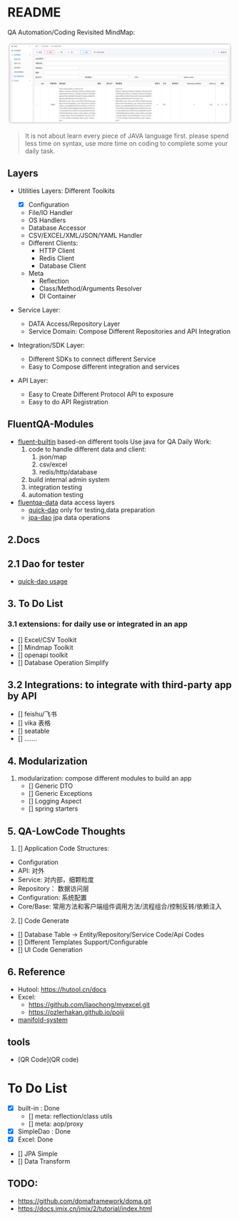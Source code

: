 # README

QA Automation/Coding Revisited MindMap:

![img](img.png)

> It is not about learn every piece of JAVA language first.
please spend less time on syntax, use more time on coding to
complete some your daily task.

## Layers

- Utilities Layers: Different Toolkits
    - [X] Configuration
    - File/IO Handler
    - OS Handlers
    - Database Accessor
    - CSV/EXCEL/XML/JSON/YAML Handler
    - Different Clients:
        - HTTP Client
        - Redis Client
        - Database Client
    - Meta
        - Reflection
        - Class/Method/Arguments Resolver
        - DI Container

- Service Layer:
    - DATA Access/Repository Layer
    - Service Domain: Compose Different Repositories and API Integration
- Integration/SDK Layer:
    - Different SDKs to connect different Service
    - Easy to Compose different integration and services
- API Layer:
    - Easy to Create Different Protocol API to exposure
    - Easy to do API Registration

## FluentQA-Modules

- [fluent-builtin](./fluentqa-builtin) based-on different tools
  Use java for  QA Daily Work:
    1. code to handle  different data and client:
        1. json/map
        2. csv/excel
        3. redis/http/database
    2. build internal admin system
    3. integration testing
    4. automation testing
- [fluentqa-data](./fluentqa-modules/fluentqa-data) data access layers
    - [quick-dao](./fluentqa-modules/fluentqa-data/fluent-quickdao) only for testing,data preparation
    - [jpa-dao](./fluentqa-modules/fluentqa-data/fluent-jpa-data) jpa data operations

## 2.Docs
## 2.1 Dao for tester
- [quick-dao usage](docs/qa-java-toolkits/data/quick-dao.md)

## 3. To Do List
### 3.1 extensions: for daily use or integrated in an app
- [] Excel/CSV Toolkit
- [] Mindmap Toolkit
- [] openapi toolkit
- [] Database Operation Simplify

## 3.2 Integrations: to integrate with third-party app by API
- [] feishu/飞书
- [] vika 表格
- [] seatable
- [] .......

## 4. Modularization

1. modularization: compose different modules to build an app
    - [] Generic DTO
    - [] Generic Exceptions
    - [] Logging Aspect
    - [] spring starters

##  5. QA-LowCode Thoughts

1. [] Application Code Structures:
- Configuration
- API: 对外
- Service: 对内部，细颗粒度
- Repository： 数据访问层
- Configuration: 系统配置
- Core/Base: 常用方法和客户端组件调用方法/流程组合/控制反转/依赖注入
2. [] Code Generate
- [] Database Table  -> Entity/Repository/Service Code/Api Codes
- [] Different Templates Support/Configurable
- [] UI Code Generation

## 6. Reference
- Hutool: https://hutool.cn/docs
- Excel:
    - https://github.com/liaochong/myexcel.git
    - https://ozlerhakan.github.io/poiji
- [manifold-system](http://manifold.systems/)

## tools

- [QR Code](QR code)


# To Do List

-  [X] built-in : Done
    - [] meta: reflection/class utils
    - [] meta: aop/proxy
- [X] SimpleDao : Done
- [X] Excel: Done
- [] JPA Simple
- [] Data Transform


## TODO:

- https://github.com/domaframework/doma.git
- https://docs.jmix.cn/jmix/2/tutorial/index.html